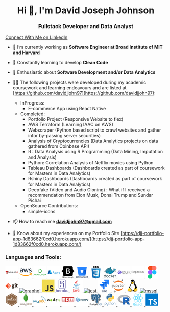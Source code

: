 <h1 align="center">Hi 👋, I'm David Joseph Johnson</h1>
<h3 align="center">Fullstack Developer and Data Analyst</h3>

<p align="left"> <a href="https://www.linkedin.com/in/davidjjohn97/" target="blank">Connect With Me on LinkedIn</a> </p>

- 🔭 I’m currently working as **Software Engineer at Broad Institute of MIT and Harvard**

- 🌱 Constantly learning to develop **Clean Code**

- 👯 Enthusiastic about **Software Development and/or Data Analytics**

- 👨‍💻 The following projects were developed during my academic coursework and learning endeavours and are listed at [https://github.com/davidjjohn97](https://github.com/davidjjohn97):
   - InProgress:
      - E-commerce App using React Native
   - Completed: 
      - Portfolio Project (Responsive Website to flex)
      - AWS Terraform (Learning IAAC on AWS)
      - Webscraper (Python based script to crawl websites and gather infor by-passing server securities)
      - Analysis of Cryptocurrencies (Data Analytics projects on data gathered from Coinbase API)
      - R : Data Analysis using R Programming (Data Mining, Imputation and Analysis)
      - Python: Correlation Analysis of Netflix movies using Python 
      - Tableau Dashboards  (Dashboards created as part of coursework for Masters in Data Analytics)
      - Rshiny Dashboards  (Dashboards created as part of coursework for Masters in Data Analytics)
      - Deepfake (Video and Audio Cloning) : What if I received a recommendation from Elon Musk, Donal Trump and Sundar Pichai
   - OpenSource Contributions:
      - simple-icons
         

- 📫 How to reach me **davidjjohn97@gmail.com**

- 📄 Know about my experiences on my Portfolio Site [https://djj-portfolio-app-1d83662f0cd0.herokuapp.com/](https://djj-portfolio-app-1d83662f0cd0.herokuapp.com/)



<h3 align="left">Languages and Tools:</h3>
<p align="left"> 
<a href="https://angular.io" target="_blank" rel="noreferrer"> <img src="https://raw.githubusercontent.com/devicons/devicon/master/icons/angularjs/angularjs-original-wordmark.svg" alt="angularjs" width="40" height="40"/> </a>
<a href="https://aws.amazon.com/" target="_blank" rel="noreferrer"> <img src="https://raw.githubusercontent.com/devicons/devicon/master/icons/amazonwebservices/amazonwebservices-original-wordmark.svg" alt=“was” width="40" height="40"/> </a>
<a href="https://www.anaconda.com/" target="_blank" rel="noreferrer"> <img src="https://raw.githubusercontent.com/devicons/devicon/master/icons/anaconda/anaconda-original-wordmark.svg" alt=“was” width="40" height="40"/> </a>
<a href="https://azure.microsoft.com/" target="_blank" rel="noreferrer"> <img src="https://raw.githubusercontent.com/devicons/devicon/master/icons/azure/azure-original-wordmark.svg" alt=“was” width="40" height="40"/> </a>
<a href="https://getbootstrap.com" target="_blank" rel="noreferrer"> <img src="https://raw.githubusercontent.com/devicons/devicon/master/icons/bootstrap/bootstrap-plain-wordmark.svg" alt="bootstrap" width="40" height="40"/> </a> 
<a href="https://bitbucket.org/" target="_blank" rel="noreferrer"> <img src="https://raw.githubusercontent.com/devicons/devicon/master/icons/bitbucket/bitbucket-original-wordmark.svg" alt=“was” width="40" height="40"/> </a>
<a href="https://www.w3schools.com/css/" target="_blank" rel="noreferrer"> <img src="https://raw.githubusercontent.com/devicons/devicon/master/icons/css3/css3-original-wordmark.svg" alt="css3" width="40" height="40"/> </a>
<a href="https://www.docker.com/" target="_blank" rel="noreferrer"> <img src="https://raw.githubusercontent.com/devicons/devicon/master/icons/docker/docker-original-wordmark.svg" alt="docker" width="40" height="40"/> </a>
<a href="https://eslint.org/" target="_blank" rel="noreferrer"> <img src="https://raw.githubusercontent.com/devicons/devicon/master/icons/eslint/eslint-original-wordmark.svg" alt=“was” width="40" height="40"/> </a>
<a href="https://expressjs.com" target="_blank" rel="noreferrer"> <img src="https://raw.githubusercontent.com/devicons/devicon/master/icons/express/express-original-wordmark.svg" alt="express" width="40" height="40"/> </a>
<a href="https://www.figma.com/" target="_blank" rel="noreferrer"> <img src="https://raw.githubusercontent.com/devicons/devicon/master/icons/figma/figma-original.svg" alt=“was” width="40" height="40"/> </a>
<a href="https://git-scm.com/" target="_blank" rel="noreferrer"> <img src="https://raw.githubusercontent.com/devicons/devicon/master/icons/git/git-original-wordmark.svg" alt="git" width="40" height="40"/> </a> <a href="https://grafana.com" target="_blank" 
<a href="https://graphql.org" target="_blank" rel="noreferrer"> <img src="https://www.vectorlogo.zone/logos/graphql/graphql-icon.svg" alt="graphql" width="40" height="40"/> </a> <a href="https://www.w3.org/html/" target="_blank" 
<a href="https://developer.mozilla.org/en-US/docs/Web/JavaScript" target="_blank" rel="noreferrer"> <img src="https://raw.githubusercontent.com/devicons/devicon/master/icons/javascript/javascript-original.svg" alt="javascript" width="40" height="40"/> </a>
<a href="https://www.heroku.com/" target="_blank" rel="noreferrer"> <img src="https://raw.githubusercontent.com/devicons/devicon/master/icons/heroku/heroku-original-wordmark.svg" alt=“was” width="40" height="40"/> </a>
<a href="https://www.java.com/" target="_blank" rel="noreferrer"> <img src="https://raw.githubusercontent.com/devicons/devicon/master/icons/java/java-original-wordmark.svg" alt=“was” width="40" height="40"/> </a>
<a href="https://jestjs.io" target="_blank" rel="noreferrer"> <img src="https://www.vectorlogo.zone/logos/jestjsio/jestjsio-icon.svg" alt="jest" width="40" height="40"/> </a>
<a href="https://www.atlassian.com/software/jira" target="_blank" rel="noreferrer"> <img src="https://raw.githubusercontent.com/devicons/devicon/master/icons/jira/jira-original-wordmark.svg" alt=“was” width="40" height="40"/> </a>
<a href="https://jupyter.org/" target="_blank" rel="noreferrer"> <img src="https://raw.githubusercontent.com/devicons/devicon/master/icons/jupyter/jupyter-original-wordmark.svg" alt=“was” width="40" height="40"/> </a>
 <a href="https://www.linux.org/" target="_blank" rel="noreferrer"> <img src="https://raw.githubusercontent.com/devicons/devicon/master/icons/linux/linux-original.svg" alt="linux" width="40" height="40"/> </a>
<a href="https://www.microsoft.com/en-us/sql-server" target="_blank" rel="noreferrer"> <img src="https://www.svgrepo.com/show/303229/microsoft-sql-server-logo.svg" alt="mssql" width="40" height="40"/> </a>
<a href="https://mochajs.org/" target="_blank" rel="noreferrer"> <img src="https://raw.githubusercontent.com/devicons/devicon/master/icons/mocha/mocha-plain.svg" alt=“was” width="40" height="40"/> </a>
<a href="https://www.mongodb.com/" target="_blank" rel="noreferrer"> <img src="https://raw.githubusercontent.com/devicons/devicon/master/icons/mongodb/mongodb-original-wordmark.svg" alt=“was” width="40" height="40"/> </a>
<a href="https://www.mysql.com//" target="_blank" rel="noreferrer"> <img src="https://raw.githubusercontent.com/devicons/devicon/master/icons/mysql/mysql-original-wordmark.svg" alt=“was” width="40" height="40"/> </a>
<a href="https://nodejs.org" target="_blank" rel="noreferrer"> <img src="https://raw.githubusercontent.com/devicons/devicon/master/icons/nodejs/nodejs-original-wordmark.svg" alt="nodejs" width="40" height="40"/> </a>
<a href="https://www.npmjs.com/" target="_blank" rel="noreferrer"> <img src="https://raw.githubusercontent.com/devicons/devicon/master/icons/npm/npm-original-wordmark.svg" alt=“was” width="40" height="40"/> </a>
<a href="https://numpy.org//" target="_blank" rel="noreferrer"> <img src="https://raw.githubusercontent.com/devicons/devicon/master/icons/numpy/numpy-original-wordmark.svg" alt=“was” width="40" height="40"/> </a>
<a href="https://www.postgresql.org" target="_blank" rel="noreferrer"> <img src="https://raw.githubusercontent.com/devicons/devicon/master/icons/postgresql/postgresql-original-wordmark.svg" alt="postgresql" width="40" height="40"/> </a>
<a href="https://www.python.org/" target="_blank" rel="noreferrer"> <img src="https://raw.githubusercontent.com/devicons/devicon/master/icons/python/python-original-wordmark.svg" alt=“was” width="40" height="40"/> </a>
<a href="https://www.r-project.org/" target="_blank" rel="noreferrer"> <img src="https://raw.githubusercontent.com/devicons/devicon/master/icons/r/r-original.svg" alt=“was” width="40" height="40"/> </a>
<a href="https://react.dev/" target="_blank" rel="noreferrer"> <img src="https://raw.githubusercontent.com/devicons/devicon/master/icons/react/react-original-wordmark.svg" alt=“was” width="40" height="40"/> </a>
<a href="https://www.typescriptlang.org/" target="_blank" rel="noreferrer"> <img src="https://raw.githubusercontent.com/devicons/devicon/master/icons/typescript/typescript-original.svg" alt="typescript" width="40" height="40"/> </a>
</p>
